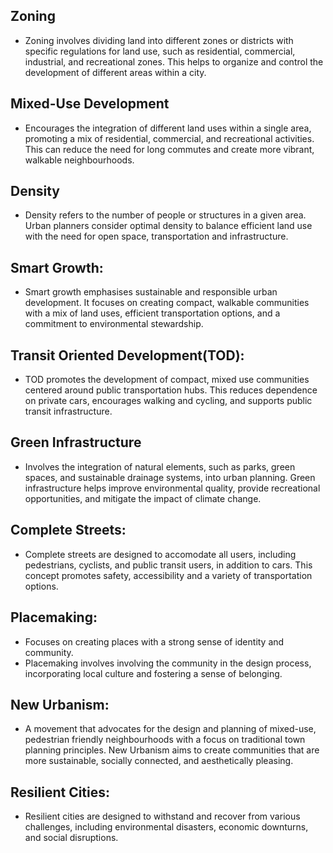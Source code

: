 ## Zoning
 - Zoning involves dividing land into different zones or districts with specific regulations for land use, such as residential, commercial, industrial, and recreational zones. This helps to organize and control
   the development of different areas within a city.

## Mixed-Use Development
 - Encourages the integration of different land uses within a single area, promoting a mix of residential, commercial, and recreational activities. This can reduce the need for long commutes and create more
   vibrant, walkable neighbourhoods.

## Density
 - Density refers to the number of people or structures in a given area. Urban planners consider optimal density to balance efficient land use with the need for open space, transportation and infrastructure.

## Smart Growth:
 - Smart growth emphasises sustainable and responsible urban development. It focuses on creating compact, walkable communities with a mix of land uses, efficient transportation options, and a commitment to
   environmental stewardship.

## Transit Oriented Development(TOD):
 - TOD promotes the development of compact, mixed use communities centered around public transportation hubs. This reduces dependence on private cars, encourages walking and cycling, and supports public
   transit infrastructure.

## Green Infrastructure
 - Involves the integration of natural elements, such as parks, green spaces, and sustainable drainage systems, into urban planning. Green infrastructure helps improve environmental quality, provide recreational
   opportunities, and mitigate the impact of climate change.

## Complete Streets:
 - Complete streets are designed to accomodate all users, including pedestrians, cyclists, and public transit users, in addition to cars. This concept promotes safety, accessibility and a variety of transportation
   options.

## Placemaking:
 - Focuses on creating places with a strong sense of identity and community.
 - Placemaking involves involving the community in the design process, incorporating local culture and fostering a sense of belonging.

## New Urbanism:
 - A movement that advocates for the design and planning of mixed-use, pedestrian friendly neighbourhoods with a focus on traditional town planning principles. New Urbanism aims to create communities that are
   more sustainable, socially connected, and aesthetically pleasing.


## Resilient Cities:
 - Resilient cities are designed to withstand and recover from various challenges, including environmental disasters, economic downturns, and social disruptions.



   
